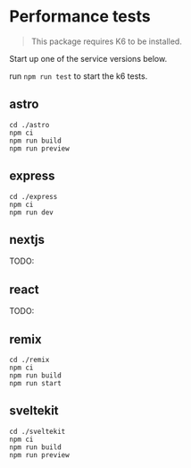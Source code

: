 # Performance tests

> This package requires K6 to be installed.

Start up one of the service versions below.

run `npm run test` to start the k6 tests.

## astro

```
cd ./astro
npm ci
npm run build
npm run preview
```

## express

```
cd ./express
npm ci
npm run dev
```

## nextjs

TODO:

## react

TODO:

## remix

```
cd ./remix
npm ci
npm run build
npm run start
```

## sveltekit

```
cd ./sveltekit
npm ci
npm run build
npm run preview
```
